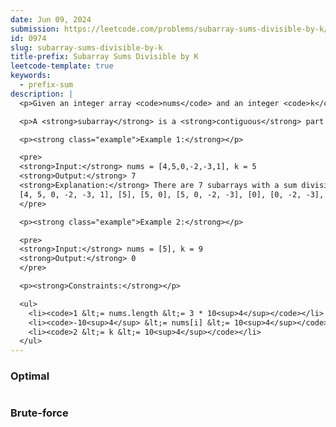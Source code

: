 ```yaml
---
date: Jun 09, 2024
submission: https://leetcode.com/problems/subarray-sums-divisible-by-k/submissions/1283145121
id: 0974
slug: subarray-sums-divisible-by-k
title-prefix: Subarray Sums Divisible by K
leetcode-template: true
keywords:
  - prefix-sum
description: |
  <p>Given an integer array <code>nums</code> and an integer <code>k</code>, return <em>the number of non-empty <strong>subarrays</strong> that have a sum divisible by </em><code>k</code>.</p>

  <p>A <strong>subarray</strong> is a <strong>contiguous</strong> part of an array.</p>

  <p><strong class="example">Example 1:</strong></p>

  <pre>
  <strong>Input:</strong> nums = [4,5,0,-2,-3,1], k = 5
  <strong>Output:</strong> 7
  <strong>Explanation:</strong> There are 7 subarrays with a sum divisible by k = 5:
  [4, 5, 0, -2, -3, 1], [5], [5, 0], [5, 0, -2, -3], [0], [0, -2, -3], [-2, -3]
  </pre>

  <p><strong class="example">Example 2:</strong></p>

  <pre>
  <strong>Input:</strong> nums = [5], k = 9
  <strong>Output:</strong> 0
  </pre>

  <p><strong>Constraints:</strong></p>

  <ul>
    <li><code>1 &lt;= nums.length &lt;= 3 * 10<sup>4</sup></code></li>
    <li><code>-10<sup>4</sup> &lt;= nums[i] &lt;= 10<sup>4</sup></code></li>
    <li><code>2 &lt;= k &lt;= 10<sup>4</sup></code></li>
  </ul>
---
```


### Optimal

```ts {include="index.ts"}

```

### Brute-force

```ts {include="bruteforce.ts"}

```
